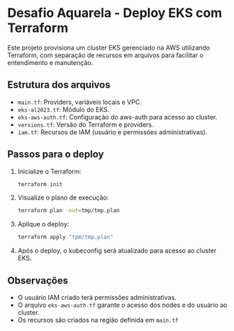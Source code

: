 # Desafio Aquarela - Deploy EKS com Terraform

Este projeto provisiona um cluster EKS gerenciado na AWS utilizando Terraform, com separação de recursos em arquivos para facilitar o entendimento e manutenção.

## Estrutura dos arquivos
- `main.tf`: Providers, variáveis locais e VPC.
- `eks-al2023.tf`: Módulo do EKS.
- `eks-aws-auth.tf`: Configuração do aws-auth para acesso ao cluster.
- `versions.tf`: Versão do Terraform e providers.
- `iam.tf`: Recursos de IAM (usuário e permissões administrativas).

## Passos para o deploy
1. Inicialize o Terraform:
   ```bash
   terraform init
   ```
2. Visualize o plano de execução:
   ```bash
   terraform plan -out=tmp/tmp.plan
   ```
3. Aplique o deploy:
   ```bash
   terraform apply "tpm/tmp.plan"
   ```
4. Após o deploy, o kubeconfig será atualizado para acesso ao cluster EKS.

## Observações
- O usuário IAM criado terá permissões administrativas.
- O arquivo `eks-aws-auth.tf` garante o acesso dos nodes e do usuário ao cluster.
- Os recursos são criados na região definida em `main.tf`
